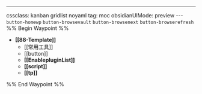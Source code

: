 ---
cssclass: kanban gridlist noyaml
tag: moc
obsidianUIMode: preview
--- `button-homewp`  `button-browsevault`  `button-browsenext` `button-browserefresh` 
%% Begin Waypoint %%
- **[[88-Template]]**
	- [[常用工具]]
	- [[button]]
	- **[[EnablepluginList]]**
	- **[[script]]**
	- **[[tp]]**

%% End Waypoint %%